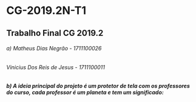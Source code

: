 # CG-2019.2N-T1

## Trabalho Final CG 2019.2

###### a) Matheus Dias Negrão - 1711100026

######    Vinicius Dos Reis de Jesus - 1711100011

##### b) A ideia principal do projeto é um protetor de tela com os professores do curso, cada professor é um planeta e tem um significado:
